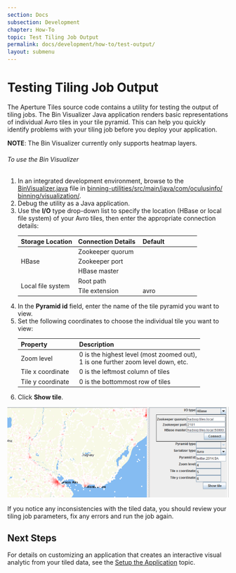 ```yaml
---
section: Docs
subsection: Development
chapter: How-To
topic: Test Tiling Job Output
permalink: docs/development/how-to/test-output/
layout: submenu
---
```


Testing Tiling Job Output
=========================

The Aperture Tiles source code contains a utility for testing the output of tiling jobs. The Bin Visualizer Java application renders basic representations of individual Avro tiles in your tile pyramid. This can help you quickly identify problems with your tiling job before you deploy your application.

**NOTE**: The Bin Visualizer currently only supports heatmap layers.

<h6 class="procedure">To use the Bin Visualizer</h6>

1. In an integrated development environment, browse to the [BinVisualizer.java](https://github.com/unchartedsoftware/aperture-tiles/blob/master/binning-utilities/src/main/java/com/oculusinfo/binning/visualization/BinVisualizer.java) file in [binning-utilities/<wbr>src/<wbr>main/<wbr>java/<wbr>com/<wbr>oculusinfo/<wbr>binning/<wbr>visualization/](https://github.com/unchartedsoftware/aperture-tiles/tree/master/binning-utilities/src/main/java/com/oculusinfo/binning/visualization).
2. Debug the utility as a Java application.
3. Use the **I/O** type drop-down list to specify the location (HBase or local file system) of your Avro tiles, then enter the appropriate connection details:
	<div class="props">
		<table class="summaryTable" width="100%">
			<thead>
				<tr>
					<th scope="col" width="32%">Storage Location</th>
					<th scope="col" width="36%">Connection Details</th>
					<th scope="col" width="32%">Default</th>
				</tr>
			</thead>
			<tbody>
				<tr>
					<td class="description" rowspan="3">HBase</td>
					<td class="property">Zookeeper quorum</td>
					<td class="value"/>
				</tr>
				<tr>
					<td class="property">Zookeeper port</td>
					<td class="value"/>
				</tr>
				<tr>
					<td class="property">HBase master</td>
					<td class="value"/>
				</tr>
				<tr>
					<td class="description" rowspan="2">Local file system</td>
					<td class="property">Root path</td>
					<td class="value"/>
				</tr>
				<tr>
					<td class="property">Tile extension</td>
					<td class="value">avro</td>
				</tr>
			</tbody>
		</table>
	</div>
4. In the **Pyramid id** field, enter the name of the tile pyramid you want to view.
5. Set the following coordinates to choose the individual tile you want to view:
	<div class="props">
		<table class="summaryTable" width="100%">
			<thead>
				<tr>
					<th scope="col" width="32%">Property</th>
					<th scope="col" width="68%">Description</th>
				</tr>
			</thead>
			<tbody>
				<tr>
					<td class="property">Zoom level</td>
					<td class="description">
						0 is the highest level (most zoomed out),
						<br>1 is one further zoom level down, etc.
					</td>
				</tr>
					<td class="property">Tile x coordinate</td>
					<td class="description">0 is the leftmost column of tiles</td>
				</tr>
				</tr>
					<td class="property">Tile y coordinate</td>
					<td class="description">0 is the bottommost row of tiles</td>
				</tr>
			</tbody>
		</table>
	</div>
6. Click **Show tile**.

<img src="../../../../img/bin-visualizer.png" class="screenshot" alt="Bin Visualizer" />

If you notice any inconsistencies with the tiled data, you should review your tiling job parameters, fix any errors and run the job again.

## Next Steps ##

For details on customizing an application that creates an interactive visual analytic from your tiled data, see the [Setup the Application](../app-setup/) topic.